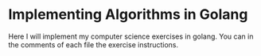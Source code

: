 # Implementing Algorithms in Golang

Here I will implement my computer science exercises in golang.
You can in the comments of each file the exercise instructions.
